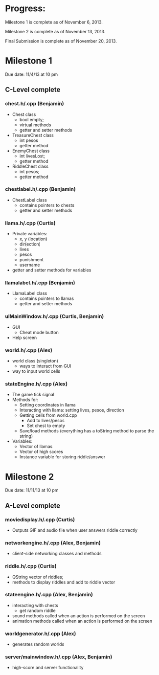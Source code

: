 # Progress: #
Milestone 1 is complete as of November 6, 2013.

Milestone 2 is complete as of November 13, 2013.

Final Submission is complete as of November 20, 2013.

# Milestone 1 #
Due date: 11/4/13 at 10 pm
## C-Level complete ##
### chest.h/.cpp (Benjamin) ###
  * Chest class
    * bool empty;
    * virtual methods
    * getter and setter methods
  * TreasureChest class
    * int pesos
    * getter method
  * EnemyChest class
    * int livesLost;
    * getter method
  * RiddleChest class
    * int pesos;
    * getter method
### chestlabel.h/.cpp (Benjamin) ###
  * ChestLabel class
    * contains pointers to chests
    * getter and setter methods
### llama.h/.cpp (Curtis) ###
  * Private variables:
    * x, y (location)
    * dir(ection)
    * lives
    * pesos
    * punishment
    * username
  * getter and setter methods for variables
### llamalabel.h/.cpp (Benjamin) ###
  * LlamaLabel class
    * contains pointers to llamas
    * getter and setter methods
### ulMainWindow.h/.cpp (Curtis, Benjamin) ###
  * GUI
    * Cheat mode button
  * Help screen
### world.h/.cpp (Alex) ###
  * world class (singleton)
    * ways to interact from GUI
  * way to input world cells
### stateEngine.h/.cpp (Alex) ###
  * The game tick signal
  * Methods for:
    * Setting coordinates in llama
    * Interacting with llama: setting lives, pesos, direction
    * Getting cells from world.cpp
      * Add to lives/pesos
      * Set chest to empty
    * Save/load methods (everything has a toString method to parse the string)
  * Variables:
    * Vector of llamas
    * Vector of high scores
    * Instance variable for storing riddle/answer

# Milestone 2 #
Due date: 11/11/13 at 10 pm
## A-Level complete ##
### moviedisplay.h/.cpp (Curtis) ###
  * Outputs GIF and audio file when user answers riddle correctly
### networkengine.h/.cpp (Alex, Benjamin) ###
  * client-side networking classes and methods
### riddle.h/.cpp (Curtis) ###
  * QString vector of riddles;
  * methods to display riddles and add to riddle vector
### stateengine.h/.cpp (Alex, Benjamin) ###
  * interacting with chests
    * get random riddle
  * sound methods called when an action is performed on the screen
  * animation methods called when an action is performed on the screen
### worldgenerator.h/.cpp (Alex) ###
  * generates random worlds
### server/mainwindow.h/.cpp (Alex, Benjamin) ###
  * high-score and server functionality